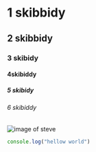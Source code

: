 # 1 skibbidy
## 2 skibbidy
### 3 skibidy
#### 4skibiddy
##### 5 skibidy
###### 6 skibiddy

![image of steve](https://preview.redd.it/5uuduk40yno71.jpg?width=640&crop=smart&auto=webp&s=0c03ed7231a045984c64038df26d0bc6887edcef)

``` javascript
console.log("hellow world")
```
